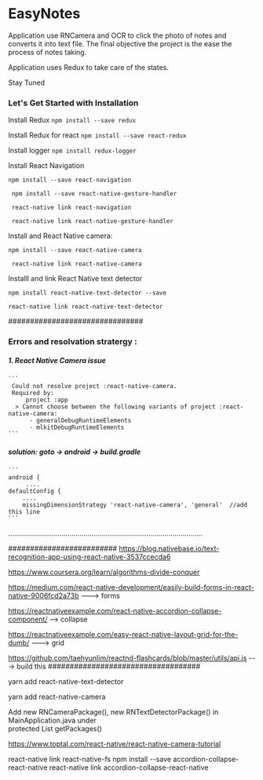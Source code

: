 # EasyNotes


Application use RNCamera and OCR to click the photo of notes and converts it into text file. 
The final objective the project is the ease the process of notes taking.

Application uses Redux to take care of the states. 

Stay Tuned

### Let's Get Started with Installation

Install Redux `npm install --save redux`

Install Redux for react `npm install --save react-redux`

Install logger `npm install redux-logger`

Install React Navigation

 ` npm install --save react-navigation `

 ` npm install --save react-native-gesture-handler`

 ` react-native link react-navigation` 

 ` react-native link react-native-gesture-handler`

Install and React Native camera:

` npm install --save react-native-camera `

`  react-native link react-native-camera `


Installl and link React Native text detector

`npm install react-native-text-detector --save `

`react-native link react-native-text-detector `



###############################

### Errors and resolvation stratergy :
    
#####  1. React Native Camera issue

    ```
     Could not resolve project :react-native-camera.
     Required by:
         project :app
      > Cannot choose between the following variants of project :react-native-camera:
          - generalDebugRuntimeElements
          - mlkitDebugRuntimeElements
    ```
#####  solution: goto -> android -> build.gradle

    ```
    android {
         ....
    defaultConfig {
        ....
        missingDimensionStrategy 'react-native-camera', 'general'  //add this line
    ```
..................................................................................................




#########################
https://blog.nativebase.io/text-recognition-app-using-react-native-3537ccecda6  

https://www.coursera.org/learn/algorithms-divide-conquer  

https://medium.com/react-native-development/easily-build-forms-in-react-native-9006fcd2a73b ---> forms

https://reactnativeexample.com/react-native-accordion-collapse-component/  --> collapse

https://reactnativeexample.com/easy-react-native-layout-grid-for-the-dumb/ ---> grid

https://github.com/taehyunlim/reactnd-flashcards/blob/master/utils/api.js ---> build this
###################################

yarn add react-native-text-detector

yarn add react-native-camera


Add
new RNCameraPackage(),
new RNTextDetectorPackage() in MainApplication.java under    
 protected List<ReactPackage> getPackages()


 https://www.toptal.com/react-native/react-native-camera-tutorial


 react-native link react-native-fs
 npm install --save accordion-collapse-react-native
 react-native link accordion-collapse-react-native
